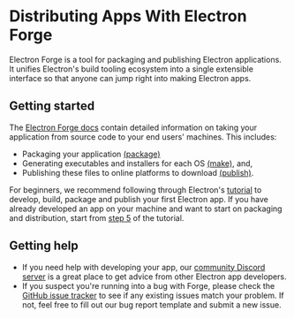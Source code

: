 # Distributing Apps With Electron Forge

Electron Forge is a tool for packaging and publishing Electron applications.
It unifies Electron's build tooling ecosystem into
a single extensible interface so that anyone can jump right into making Electron apps.

## Getting started

The [Electron Forge docs][] contain detailed information on taking your application
from source code to your end users' machines.
This includes:

* Packaging your application [(package)][]
* Generating executables and installers for each OS [(make)][], and,
* Publishing these files to online platforms to download [(publish)][].

For beginners, we recommend following through Electron's [tutorial][] to develop, build,
package and publish your first Electron app. If you have already developed an app on your machine
and want to start on packaging and distribution, start from [step 5][] of the tutorial.

## Getting help

* If you need help with developing your app, our [community Discord server][discord] is a great place
to get advice from other Electron app developers.
* If you suspect you're running into a bug with Forge, please check the [GitHub issue tracker][]
to see if any existing issues match your problem. If not, feel free to fill out our bug report
template and submit a new issue.

[Electron Forge Docs]: https://www.electronforge.io/
[step 5]: ./tutorial-5-packaging.md
[(package)]: https://www.electronforge.io/cli#package
[(make)]: https://www.electronforge.io/cli#make
[(publish)]: https://www.electronforge.io/cli#publish
[GitHub issue tracker]: https://github.com/electron/forge/issues
[discord]: https://discord.gg/APGC3k5yaH
[tutorial]: https://www.electronjs.org/docs/latest/tutorial/tutorial-prerequisites
